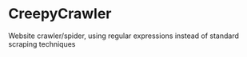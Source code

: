 # CreepyCrawler
Website crawler/spider, using regular expressions instead of standard scraping techniques
